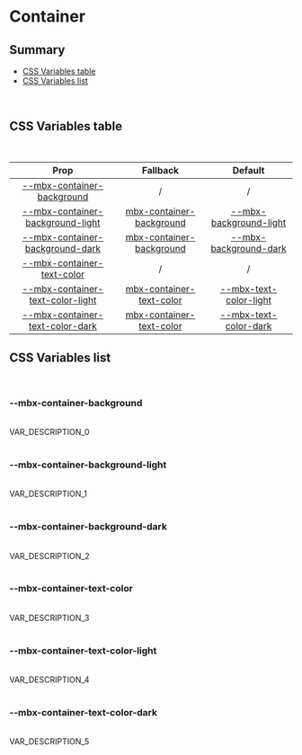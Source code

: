 # Container

## Summary

- [CSS Variables table](#css-variables-table)
- [CSS Variables list](#css-variables-list)

<br>

## CSS Variables table

<br>

| <div style='text-align:center;margin:auto;'>Prop</div> | <div style='text-align:center;margin:auto;'>Fallback</div> | <div style='text-align:center;margin:auto;'>Default</div> |
| ------------------------------------------------------ | ---------------------------------------------------------- | --------------------------------------------------------- |
| <div style='text-align:center;margin:auto;'>[--mbx-container-background](#mbx-container-background)</div> | <div style='text-align:center;margin:auto;'>/</div> | <div style='text-align:center;margin:auto;'>/</div> |
| <div style='text-align:center;margin:auto;'>[--mbx-container-background-light](#mbx-container-background-light)</div> | <div style='text-align:center;margin:auto;'>[mbx-container-background](#mbx-container-background)</div> | <div style='text-align:center;margin:auto;'>[--mbx-background-light](global-css-vars.md#mbx-background-light)</div> |
| <div style='text-align:center;margin:auto;'>[--mbx-container-background-dark](#mbx-container-background-dark)</div> | <div style='text-align:center;margin:auto;'>[mbx-container-background](#mbx-container-background)</div> | <div style='text-align:center;margin:auto;'>[--mbx-background-dark](global-css-vars.md#mbx-background-dark)</div> |
| <div style='text-align:center;margin:auto;'>[--mbx-container-text-color](#mbx-container-text-color)</div> | <div style='text-align:center;margin:auto;'>/</div> | <div style='text-align:center;margin:auto;'>/</div> |
| <div style='text-align:center;margin:auto;'>[--mbx-container-text-color-light](#mbx-container-text-color-light)</div> | <div style='text-align:center;margin:auto;'>[mbx-container-text-color](#mbx-container-text-color)</div> | <div style='text-align:center;margin:auto;'>[--mbx-text-color-light](global-css-vars.md#mbx-text-color-light)</div> |
| <div style='text-align:center;margin:auto;'>[--mbx-container-text-color-dark](#mbx-container-text-color-dark)</div> | <div style='text-align:center;margin:auto;'>[mbx-container-text-color](#mbx-container-text-color)</div> | <div style='text-align:center;margin:auto;'>[--mbx-text-color-dark](global-css-vars.md#mbx-text-color-dark)</div> |


## CSS Variables list

<br>

### --mbx-container-background

<br>VAR_DESCRIPTION_0<br><br>
### --mbx-container-background-light

<br>VAR_DESCRIPTION_1<br><br>
### --mbx-container-background-dark

<br>VAR_DESCRIPTION_2<br><br>
### --mbx-container-text-color

<br>VAR_DESCRIPTION_3<br><br>
### --mbx-container-text-color-light

<br>VAR_DESCRIPTION_4<br><br>
### --mbx-container-text-color-dark

<br>VAR_DESCRIPTION_5<br><br>


